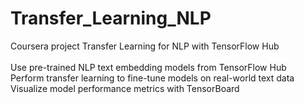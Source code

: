 # Transfer_Learning_NLP
Coursera project Transfer Learning for NLP with TensorFlow Hub
</br>
</br>
Use pre-trained NLP text embedding models from TensorFlow Hub</br>
Perform transfer learning to fine-tune models on real-world text data </br>
Visualize model performance metrics with TensorBoard  
